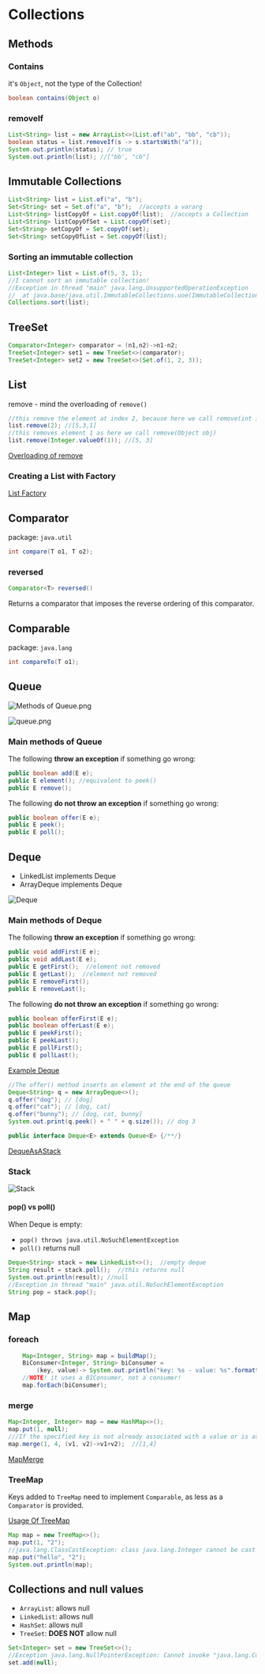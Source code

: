 # Collections
## Methods
### Contains
it's `Object`, not the type of the Collection!
```java
boolean contains(Object o)
```
### removeIf
```java
List<String> list = new ArrayList<>(List.of("ab", "bb", "cb"));
boolean status = list.removeIf(s -> s.startsWith("a"));
System.out.println(status); // true
System.out.println(list); //["bb', "cb"]
```

## Immutable Collections
```java
List<String> list = List.of("a", "b");
Set<String> set = Set.of("a", "b");  //accepts a vararg
List<String> listCopyOf = List.copyOf(list);  //accepts a Collection
List<String> listCopyOfSet = List.copyOf(set);
Set<String> setCopyOf = Set.copyOf(set);
Set<String> setCopyOfList = Set.copyOf(list);
```
### Sorting an immutable collection
```java
List<Integer> list = List.of(5, 3, 1);
//I cannot sort an immutable collection!
//Exception in thread "main" java.lang.UnsupportedOperationException
//	at java.base/java.util.ImmutableCollections.uoe(ImmutableCollections.java:142)
Collections.sort(list);
```
## TreeSet
````java
Comparator<Integer> comparator = (n1,n2)->n1-n2;
TreeSet<Integer> set1 = new TreeSet<>(comparator);
TreeSet<Integer> set2 = new TreeSet<>(Set.of(1, 2, 3));
````

## List
remove - mind the overloading of `remove()`
```java
//this remove the element at index 2, because here we call remove(int index)
list.remove(2); //[5,3,1]
//this removes element 1 as here we call remove(Object obj)
list.remove(Integer.valueOf(1)); //[5, 3]
```
[Overloading of remove](../src/main/java/org/enricogiurin/ocp17/book/ch9/RemoveFromList.java)
### Creating a List with Factory
[List Factory](../src/main/java/org/enricogiurin/ocp17/book/ch9/CreatingListWithFactory.java)
## Comparator
package: `java.util`
```java
int compare(T o1, T o2);
```
### reversed
```java
Comparator<T> reversed()
```
Returns a comparator that imposes the reverse ordering of this comparator.

## Comparable
package: `java.lang`
```java
int compareTo(T o1);
```

## Queue
![Methods of Queue.png](images/Queue.png)

![queue.png](images/queue-comparison.png)
### Main methods of Queue
The following **throw an exception** if something go wrong:
```java
public boolean add(E e);
public E element(); //equivalent to peek()
public E remove();
```

The following **do not throw an exception** if something go wrong:
```java
public boolean offer(E e);
public E peek();
public E poll();
```

## Deque
- LinkedList implements Deque
- ArrayDeque implements Deque

![Deque](images/Deque.png)
### Main methods of Deque
The following **throw an exception** if something go wrong:
```java
public void addFirst(E e);
public void addLast(E e);
public E getFirst();  //element not removed
public E getLast();  //element not removed
public E removeFirst();
public E removeLast();
```
The following **do not throw an exception** if something go wrong:
```java
public boolean offerFirst(E e);
public boolean offerLast(E e);
public E peekFirst();
public E peekLast();
public E pollFirst();
public E pollLast();
```
[Example Deque](../src/main/java/org/enricogiurin/ocp17/book/ch9/UsageOfDeque.java)

```java
//The offer() method inserts an element at the end of the queue
Deque<String> q = new ArrayDeque<>();
q.offer("dog"); // [dog]
q.offer("cat"); // [dog, cat]
q.offer("bunny"); // [dog, cat, bunny]
System.out.print(q.peek() + " " + q.size()); // dog 3
```

```java
public interface Deque<E> extends Queue<E> {/**/}
```

[DequeAsAStack](../src/main/java/org/enricogiurin/ocp17/book/ch9/DequeAsAStack.java)
### Stack
![Stack](images/Deque-Stack.png)

#### pop() vs poll()
When Deque is empty:
- `pop() throws java.util.NoSuchElementException`
- `poll()` returns null
```java
Deque<String> stack = new LinkedList<>();  //empty deque
String result = stack.poll();  //this returns null
System.out.println(result); //null
//Exception in thread "main" java.util.NoSuchElementException
String pop = stack.pop();
```



## Map
### foreach
```java
    Map<Integer, String> map = buildMap();
    BiConsumer<Integer, String> biConsumer =
        (key, value)-> System.out.println("key: %s - value: %s".formatted(key, value));
    //NOTE! it uses a BIConsumer, not a consumer!
    map.forEach(biConsumer);
```

### merge
```java
Map<Integer, Integer> map = new HashMap<>();
map.put(1, null);
///If the specified key is not already associated with a value or is associated with null, associates it with the given non-null value
map.merge(1, 4, (v1, v2)->v1+v2);  //[1,4]
```
[MapMerge](../src/main/java/org/enricogiurin/ocp17/book/ch9/map/MapMerge.java)

### TreeMap
Keys added to `TreeMap` need to implement `Comparable`, as less as a `Comparator` is provided.  

[Usage Of TreeMap](../src/main/java/org/enricogiurin/ocp17/book/ch9/map/UsageOfTreeMap.java)
```java
Map map = new TreeMap<>();
map.put(1, "2");
//java.lang.ClassCastException: class java.lang.Integer cannot be cast to class java.lang.String
map.put("hello", "2");
System.out.println(map);
```

## Collections and null values
- `ArrayList`: allows null
- `LinkedList`: allows null
- `HashSet`: allows null
- `TreeSet`: **DOES NOT** allow null
```java
Set<Integer> set = new TreeSet<>();
//Exception java.lang.NullPointerException: Cannot invoke "java.lang.Comparable.compareTo(Object)" because "k1" is null
set.add(null);
```
